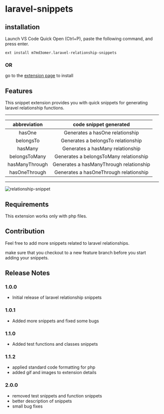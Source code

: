 # laravel-snippets

## installation

Launch VS Code Quick Open (Ctrl+P), paste the following command, and press enter.

`ext install m7md3omer.laravel-relationship-snippets`

### OR

go to the [extension page][1] to install

## Features

This snippet extension provides you with quick snippets for generating laravel relationship functions.

---

|  abbreviation  |         code snippet generated          |
| :------------: | :-------------------------------------: |
|     hasOne     |     Generates a hasOne relationship     |
|   belongsTo    |   Generates a belongsTo relationship    |
|    hasMany     |    Generates a hasMany relationship     |
| belongsToMany  | Generates a belongsToMany relationship  |
| hasManyThrough | Generates a hasManyThrough relationship |
| hasOneThrough  | Generates a hasOneThrough relationship  |

---

![relationship-snippet](https://github.com/m7md3omer/laravel-snippets/blob/master/screenshots/screen2.png?raw=true "relationship snippets")

## Requirements

This extension works only with php files.

## Contribution

Feel free to add more snippets related to laravel relationships.

make sure that you checkout to a new feature branch before you start adding your snippets.

## Release Notes

### 1.0.0

- Initial release of laravel relationship snippets

### 1.0.1

- Added more snippets and fixed some bugs

### 1.1.0

- Added test functions and classes snippets

### 1.1.2

- applied standard code formatting for php
- added gif and images to extension details

### 2.0.0

- removed test snippets and function snippets
- better description of snippets
- small bug fixes

[1]: https://marketplace.visualstudio.com/items?itemName=m7md3omer.laravel-relationship-snippets&ssr=false#overview
